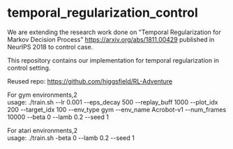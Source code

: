 # temporal_regularization_control





We are extending the research work done on "Temporal Regularization for Markov Decision Process" https://arxiv.org/abs/1811.00429 published in NeurIPS 2018 to control case. <br/>

This repository contains our implementation for temporal regularization in control setting.


Reused repo: https://github.com/higgsfield/RL-Adventure<br/>

For gym environments,2<br/> 
usage: ./train.sh --lr 0.001 --eps_decay 500 --replay_buff 1000 --plot_idx 200 --target_idx 100 --env_type gym --env_name Acrobot-v1 --num_frames 10000 --beta 0 --lamb 0.2 --seed 1<br/>

For atari environments,2<br/>
usage: ./train.sh -beta 0 --lamb 0.2 --seed 1
